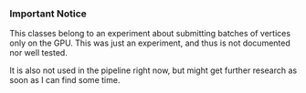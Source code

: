 
### Important Notice

This classes belong to an experiment about submitting batches of vertices
only on the GPU. This was just an experiment, and thus is not documented nor
well tested.

It is also not used in the pipeline right now, but might get further research as soon as I can find some time.
